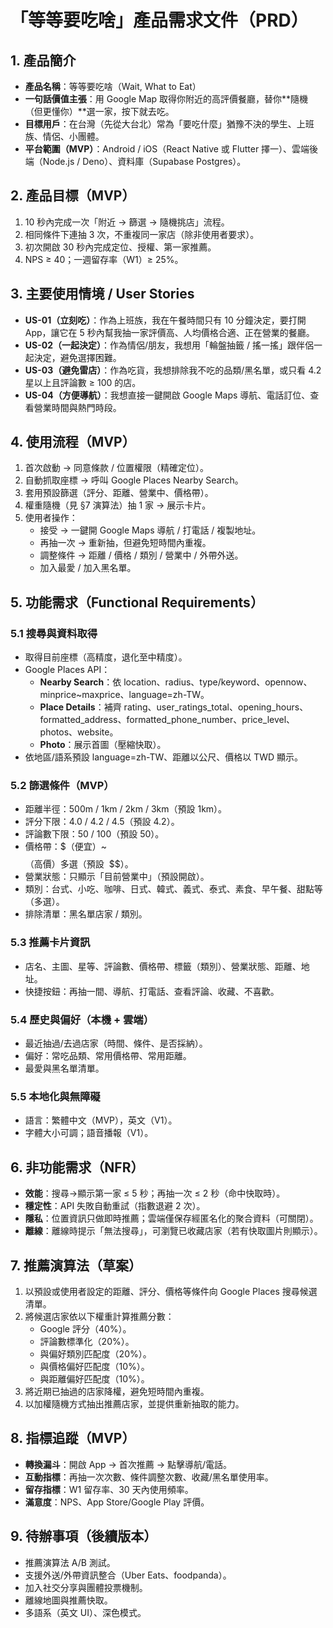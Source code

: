# 「等等要吃啥」產品需求文件（PRD）

## 1. 產品簡介

- **產品名稱**：等等要吃啥（Wait, What to Eat）
- **一句話價值主張**：用 Google Map 取得你附近的高評價餐廳，替你**隨機（但更懂你）**選一家，按下就去吃。
- **目標用戶**：在台灣（先從大台北）常為「要吃什麼」猶豫不決的學生、上班族、情侶、小團體。
- **平台範圍（MVP）**：Android / iOS（React Native 或 Flutter 擇一）、雲端後端（Node.js / Deno）、資料庫（Supabase Postgres）。

## 2. 產品目標（MVP）

1. 10 秒內完成一次「附近 → 篩選 → 隨機挑店」流程。
2. 相同條件下連抽 3 次，不重複同一家店（除非使用者要求）。
3. 初次開啟 30 秒內完成定位、授權、第一家推薦。
4. NPS ≥ 40；一週留存率（W1）≥ 25%。

## 3. 主要使用情境 / User Stories

- **US-01（立刻吃）**：作為上班族，我在午餐時間只有 10 分鐘決定，要打開 App，讓它在 5 秒內幫我抽一家評價高、人均價格合適、正在營業的餐廳。
- **US-02（一起決定）**：作為情侶/朋友，我想用「輪盤抽籤 / 搖一搖」跟伴侶一起決定，避免選擇困難。
- **US-03（避免雷店）**：作為吃貨，我想排除我不吃的品類/黑名單，或只看 4.2 星以上且評論數 ≥ 100 的店。
- **US-04（方便導航）**：我想直接一鍵開啟 Google Maps 導航、電話訂位、查看營業時間與熱門時段。

## 4. 使用流程（MVP）

1. 首次啟動 → 同意條款 / 位置權限（精確定位）。
2. 自動抓取座標 → 呼叫 Google Places Nearby Search。
3. 套用預設篩選（評分、距離、營業中、價格帶）。
4. 權重隨機（見 §7 演算法）抽 1 家 → 展示卡片。
5. 使用者操作：
   - 接受 → 一鍵開 Google Maps 導航 / 打電話 / 複製地址。
   - 再抽一次 → 重新抽，但避免短時間內重複。
   - 調整條件 → 距離 / 價格 / 類別 / 營業中 / 外帶外送。
   - 加入最愛 / 加入黑名單。

## 5. 功能需求（Functional Requirements）

### 5.1 搜尋與資料取得

- 取得目前座標（高精度，退化至中精度）。
- Google Places API：
  - **Nearby Search**：依 location、radius、type/keyword、opennow、minprice~maxprice、language=zh-TW。
  - **Place Details**：補齊 rating、user_ratings_total、opening_hours、formatted_address、formatted_phone_number、price_level、photos、website。
  - **Photo**：展示首圖（壓縮快取）。
- 依地區/語系預設 language=zh-TW、距離以公尺、價格以 TWD 顯示。

### 5.2 篩選條件（MVP）

- 距離半徑：500m / 1km / 2km / 3km（預設 1km）。
- 評分下限：4.0 / 4.2 / 4.5（預設 4.2）。
- 評論數下限：50 / 100（預設 50）。
- 價格帶：$（便宜）~ $$$$（高價）多選（預設 $~$$$）。
- 營業狀態：只顯示「目前營業中」（預設開啟）。
- 類別：台式、小吃、咖啡、日式、韓式、義式、泰式、素食、早午餐、甜點等（多選）。
- 排除清單：黑名單店家 / 類別。

### 5.3 推薦卡片資訊

- 店名、主圖、星等、評論數、價格帶、標籤（類別）、營業狀態、距離、地址。
- 快捷按鈕：再抽一間、導航、打電話、查看評論、收藏、不喜歡。

### 5.4 歷史與偏好（本機 + 雲端）

- 最近抽過/去過店家（時間、條件、是否採納）。
- 偏好：常吃品類、常用價格帶、常用距離。
- 最愛與黑名單清單。

### 5.5 本地化與無障礙

- 語言：繁體中文（MVP），英文（V1）。
- 字體大小可調；語音播報（V1）。

## 6. 非功能需求（NFR）

- **效能**：搜尋→顯示第一家 ≤ 5 秒；再抽一次 ≤ 2 秒（命中快取時）。
- **穩定性**：API 失敗自動重試（指數退避 2 次）。
- **隱私**：位置資訊只做即時推薦；雲端僅保存經匿名化的聚合資料（可關閉）。
- **離線**：離線時提示「無法搜尋」，可瀏覽已收藏店家（若有快取圖片則顯示）。

## 7. 推薦演算法（草案）

1. 以預設或使用者設定的距離、評分、價格等條件向 Google Places 搜尋候選清單。
2. 將候選店家依以下權重計算推薦分數：
   - Google 評分（40%）。
   - 評論數標準化（20%）。
   - 與偏好類別匹配度（20%）。
   - 與價格偏好匹配度（10%）。
   - 與距離偏好匹配度（10%）。
3. 將近期已抽過的店家降權，避免短時間內重複。
4. 以加權隨機方式抽出推薦店家，並提供重新抽取的能力。

## 8. 指標追蹤（MVP）

- **轉換漏斗**：開啟 App → 首次推薦 → 點擊導航/電話。
- **互動指標**：再抽一次次數、條件調整次數、收藏/黑名單使用率。
- **留存指標**：W1 留存率、30 天內使用頻率。
- **滿意度**：NPS、App Store/Google Play 評價。

## 9. 待辦事項（後續版本）

- 推薦演算法 A/B 測試。
- 支援外送/外帶資訊整合（Uber Eats、foodpanda）。
- 加入社交分享與團體投票機制。
- 離線地圖與推薦快取。
- 多語系（英文 UI）、深色模式。

